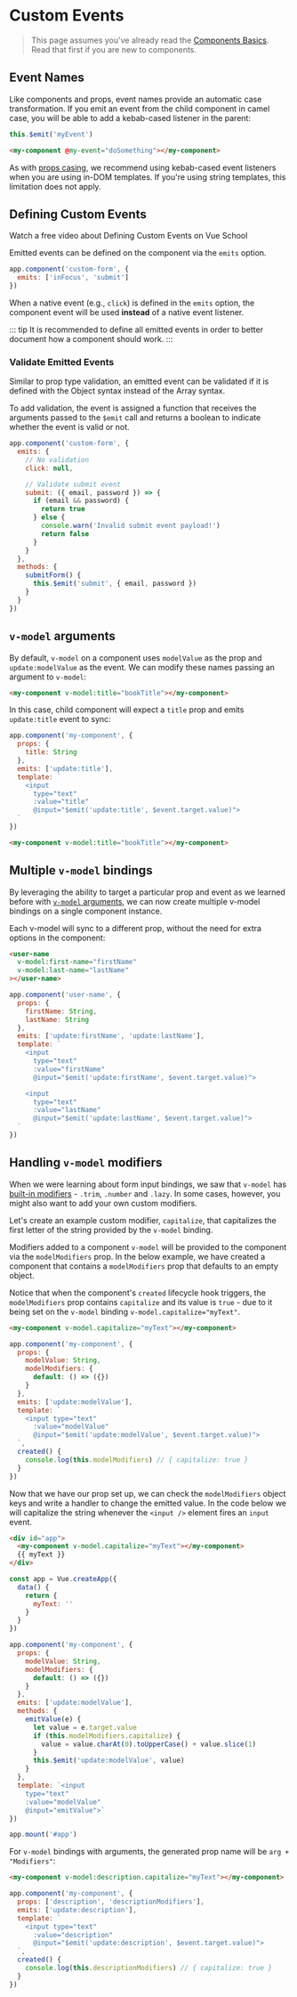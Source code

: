 # Custom Events

> This page assumes you've already read the [Components Basics](component-basics.md). Read that first if you are new to components.

## Event Names

Like components and props, event names provide an automatic case transformation. If you emit an event from the child component in camel case, you will be able to add a kebab-cased listener in the parent:

```js
this.$emit('myEvent')
```

```html
<my-component @my-event="doSomething"></my-component>
```

As with [props casing](/guide/component-props.html#prop-casing-camelcase-vs-kebab-case), we recommend using kebab-cased event listeners when you are using in-DOM templates. If you're using string templates, this limitation does not apply.

## Defining Custom Events

<VideoLesson href="https://vueschool.io/lessons/defining-custom-events-emits?friend=vuejs" title="Learn how to define which events a component can emit with Vue School">Watch a free video about Defining Custom Events on Vue School</VideoLesson>

Emitted events can be defined on the component via the `emits` option.

```js
app.component('custom-form', {
  emits: ['inFocus', 'submit']
})
```

When a native event (e.g., `click`) is defined in the `emits` option, the component event will be used **instead** of a native event listener.

::: tip
It is recommended to define all emitted events in order to better document how a component should work.
:::

### Validate Emitted Events

Similar to prop type validation, an emitted event can be validated if it is defined with the Object syntax instead of the Array syntax.

To add validation, the event is assigned a function that receives the arguments passed to the `$emit` call and returns a boolean to indicate whether the event is valid or not.

```js
app.component('custom-form', {
  emits: {
    // No validation
    click: null,

    // Validate submit event
    submit: ({ email, password }) => {
      if (email && password) {
        return true
      } else {
        console.warn('Invalid submit event payload!')
        return false
      }
    }
  },
  methods: {
    submitForm() {
      this.$emit('submit', { email, password })
    }
  }
})
```

## `v-model` arguments

By default, `v-model` on a component uses `modelValue` as the prop and `update:modelValue` as the event. We can modify these names passing an argument to `v-model`:

```html
<my-component v-model:title="bookTitle"></my-component>
```

In this case, child component will expect a `title` prop and emits `update:title` event to sync:

```js
app.component('my-component', {
  props: {
    title: String
  },
  emits: ['update:title'],
  template: `
    <input 
      type="text"
      :value="title"
      @input="$emit('update:title', $event.target.value)">
  `
})
```

```html
<my-component v-model:title="bookTitle"></my-component>
```

## Multiple `v-model` bindings

By leveraging the ability to target a particular prop and event as we learned before with [`v-model` arguments](#v-model-arguments), we can now create multiple v-model bindings on a single component instance.

Each v-model will sync to a different prop, without the need for extra options in the component:

```html
<user-name
  v-model:first-name="firstName"
  v-model:last-name="lastName"
></user-name>
```

```js
app.component('user-name', {
  props: {
    firstName: String,
    lastName: String
  },
  emits: ['update:firstName', 'update:lastName'],
  template: `
    <input 
      type="text"
      :value="firstName"
      @input="$emit('update:firstName', $event.target.value)">

    <input
      type="text"
      :value="lastName"
      @input="$emit('update:lastName', $event.target.value)">
  `
})
```

<common-codepen-snippet title="Multiple v-models" slug="GRoPPrM" tab="html,result" />

## Handling `v-model` modifiers

When we were learning about form input bindings, we saw that `v-model` has [built-in modifiers](/guide/forms.html#modifiers) - `.trim`, `.number` and `.lazy`. In some cases, however, you might also want to add your own custom modifiers.

Let's create an example custom modifier, `capitalize`, that capitalizes the first letter of the string provided by the `v-model` binding.

Modifiers added to a component `v-model` will be provided to the component via the `modelModifiers` prop. In the below example, we have created a component that contains a `modelModifiers` prop that defaults to an empty object.

Notice that when the component's `created` lifecycle hook triggers, the `modelModifiers` prop contains `capitalize` and its value is `true` - due to it being set on the `v-model` binding `v-model.capitalize="myText"`.

```html
<my-component v-model.capitalize="myText"></my-component>
```

```js
app.component('my-component', {
  props: {
    modelValue: String,
    modelModifiers: {
      default: () => ({})
    }
  },
  emits: ['update:modelValue'],
  template: `
    <input type="text" 
      :value="modelValue"
      @input="$emit('update:modelValue', $event.target.value)">
  `,
  created() {
    console.log(this.modelModifiers) // { capitalize: true }
  }
})
```

Now that we have our prop set up, we can check the `modelModifiers` object keys and write a handler to change the emitted value. In the code below we will capitalize the string whenever the `<input />` element fires an `input` event.

```html
<div id="app">
  <my-component v-model.capitalize="myText"></my-component>
  {{ myText }}
</div>
```

```js
const app = Vue.createApp({
  data() {
    return {
      myText: ''
    }
  }
})

app.component('my-component', {
  props: {
    modelValue: String,
    modelModifiers: {
      default: () => ({})
    }
  },
  emits: ['update:modelValue'],
  methods: {
    emitValue(e) {
      let value = e.target.value
      if (this.modelModifiers.capitalize) {
        value = value.charAt(0).toUpperCase() + value.slice(1)
      }
      this.$emit('update:modelValue', value)
    }
  },
  template: `<input
    type="text"
    :value="modelValue"
    @input="emitValue">`
})

app.mount('#app')
```

For `v-model` bindings with arguments, the generated prop name will be `arg + "Modifiers"`:

```html
<my-component v-model:description.capitalize="myText"></my-component>
```

```js
app.component('my-component', {
  props: ['description', 'descriptionModifiers'],
  emits: ['update:description'],
  template: `
    <input type="text" 
      :value="description"
      @input="$emit('update:description', $event.target.value)">
  `,
  created() {
    console.log(this.descriptionModifiers) // { capitalize: true }
  }
})
```
